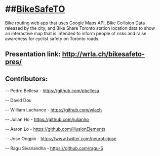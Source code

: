 ##[BikeSafeTO](https://pbellesa.github.io/BikeSafeTO)
==========

Bike routing web app that uses Google Maps API, Bike Collision Data released by the city, and Bike Share Toronto station location data to show an interactive map that is intended to inform people of risks and raise awareness for cyclist safety on Toronto roads. 


Presentation link: http://wrla.ch/bikesafeto-pres/
--
Contributors:
--
-- Pedro Bellesa - https://github.com/pbellesa

-- David Dou

-- William Lachance - https://github.com/wlach

-- Julian Ho - https://github.com/julianho

-- Aaron Lo - https://github.com/IllusionElements

-- Jose Ongpin - https://www.twitter.com/neuroticjose

-- Ragu Sivanandha - https://github.com/ragu-S
